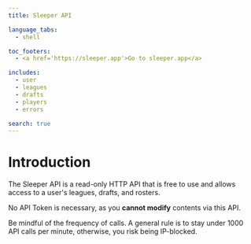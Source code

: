 ```yaml
---
title: Sleeper API

language_tabs:
  - shell

toc_footers:
  - <a href='https://sleeper.app'>Go to sleeper.app</a>

includes:
  - user
  - leagues
  - drafts
  - players
  - errors

search: true
---
```


# Introduction

The Sleeper API is a read-only HTTP API that is free to use and allows access to a user's leagues, drafts, and rosters.

No API Token is necessary, as you **cannot modify** contents via this API.

Be mindful of the frequency of calls.  A general rule is to stay under 1000 API calls per minute, otherwise, you risk being IP-blocked.

